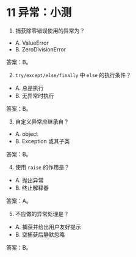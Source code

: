 # 11 异常：小测

1) 捕获除零错误使用的异常为？
- A. ValueError
- B. ZeroDivisionError

答案：B。

2) `try/except/else/finally` 中 `else` 的执行条件？
- A. 总是执行
- B. 无异常时执行

答案：B。

3) 自定义异常应继承自？
- A. object
- B. Exception 或其子类

答案：B。

4) 使用 `raise` 的作用是？
- A. 抛出异常
- B. 终止解释器

答案：A。

5) 不应做的异常处理是？
- A. 捕获并给出用户友好提示
- B. 空捕获后静默忽略

答案：B。

